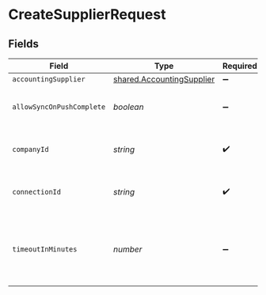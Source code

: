 # CreateSupplierRequest


## Fields

| Field                                                                         | Type                                                                          | Required                                                                      | Description                                                                   | Example                                                                       |
| ----------------------------------------------------------------------------- | ----------------------------------------------------------------------------- | ----------------------------------------------------------------------------- | ----------------------------------------------------------------------------- | ----------------------------------------------------------------------------- |
| `accountingSupplier`                                                          | [shared.AccountingSupplier](../../../sdk/models/shared/accountingsupplier.md) | :heavy_minus_sign:                                                            | N/A                                                                           |                                                                               |
| `allowSyncOnPushComplete`                                                     | *boolean*                                                                     | :heavy_minus_sign:                                                            | Allow a sync upon push completion.                                            |                                                                               |
| `companyId`                                                                   | *string*                                                                      | :heavy_check_mark:                                                            | Unique identifier for a company.                                              | 8a210b68-6988-11ed-a1eb-0242ac120002                                          |
| `connectionId`                                                                | *string*                                                                      | :heavy_check_mark:                                                            | Unique identifier for a connection.                                           | 2e9d2c44-f675-40ba-8049-353bfcb5e171                                          |
| `timeoutInMinutes`                                                            | *number*                                                                      | :heavy_minus_sign:                                                            | Time limit for the push operation to complete before it is timed out.         |                                                                               |